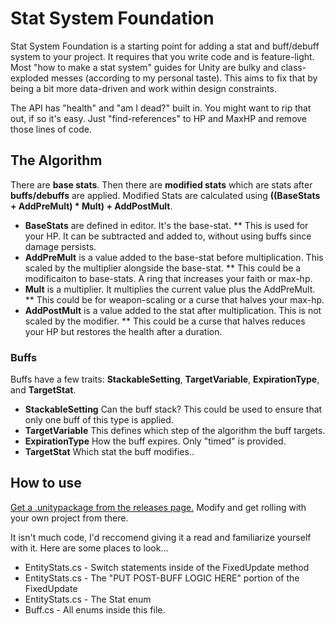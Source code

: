 # Stat System Foundation
Stat System Foundation is a starting point for adding a stat and buff/debuff system to your project. It requires that you write code and is feature-light. Most "how to make a stat system" guides for Unity are bulky and class-exploded messes (according to my personal taste). This aims to fix that by being a bit more data-driven and work within design constraints.

The API has "health" and "am I dead?" built in. You might want to rip that out, if so it's easy. Just "find-references" to HP and MaxHP and remove those lines of code.

## The Algorithm

There are **base stats**. Then there are **modified stats** which are stats after **buffs/debuffs** are applied.
Modified Stats are calculated using **((BaseStats + AddPreMult) * Mult) + AddPostMult**.
* **BaseStats** are defined in editor. It's the base-stat.
** This is used for your HP. It can be subtracted and added to, without using buffs since damage persists.
* **AddPreMult** is a value added to the base-stat before multiplication. This scaled by the multiplier alongside the base-stat. 
** This could be a modificaiton to base-stats. A ring that increases your faith or max-hp.
* **Mult** is a multiplier. It multiplies the current value plus the AddPreMult. 
** This could be for weapon-scaling or a curse that halves your max-hp.
* **AddPostMult** is a value added to the stat after multiplication. This is not scaled by the modifier.
** This could be a curse that halves reduces your HP but restores the health after a duration.

### Buffs
Buffs have a few traits: **StackableSetting**, **TargetVariable**, **ExpirationType**, and **TargetStat**.
* **StackableSetting** Can the buff stack? This could be used to ensure that only one buff of this type is applied.
* **TargetVariable** This defines which step of the algorithm the buff targets.
* **ExpirationType** How the buff expires. Only "timed" is provided.
* **TargetStat** Which stat the buff modifies..


## How to use
[Get a .unitypackage from the releases page.](https://github.com/godjammit/Stat-System-Foundation/releases) Modify and get rolling with your own project from there. 

It isn't much code, I'd reccomend giving it a read and familiarize yourself with it. Here are some places to look...
* EntityStats.cs - Switch statements inside of the FixedUpdate method
* EntityStats.cs - The "PUT POST-BUFF LOGIC HERE" portion of the FixedUpdate 
* EntityStats.cs - The Stat enum
* Buff.cs - All enums inside this file.
